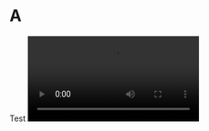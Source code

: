 # A
Test
<video src="https://github.com/wcko87/testasdf/assets/27341392/db1d47c6-b120-4d59-aaf9-6af9a1e7077a"></video>

